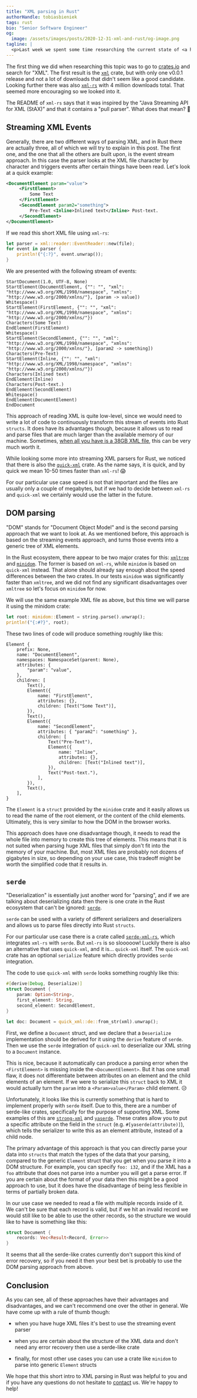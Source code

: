 ```yaml
---
title: "XML parsing in Rust"
authorHandle: tobiasbieniek
tags: rust
bio: "Senior Software Engineer"
og:
  image: /assets/images/posts/2020-12-31-xml-and-rust/og-image.png
tagline: |
  <p>Last week we spent some time researching the current state of <a href="https://en.wikipedia.org/wiki/XML">XML</a> parsing and writing in the <a href="https://www.rust-lang.org">Rust</a> ecosystem. For a small side project we needed to read an XML file and turn its content into regular Rust <code>structs</code>. This blog post is a summary of what approaches we looked into, their tradeoffs and what we finally decided to use.</p>
---
```


The first thing we did when researching this topic was to go to [crates.io] and
search for "XML". The first result is the [`xml`](https://crates.io/crates/xml)
crate, but with only one v0.0.1 release and not a lot of downloads that didn't
seem like a good candidate. Looking further there was also
[`xml-rs`](https://crates.io/crates/xml-rs) with 4 million downloads total. That
seemed more encouraging so we looked into it.

[crates.io]: https://crates.io

The README of `xml-rs` says that it was inspired by the "Java Streaming API for
XML (StAX)" and that it contains a "pull parser". What does that mean? 🤔

## Streaming XML Events

Generally, there are two different ways of parsing XML, and in Rust there are
actually three, all of which we will try to explain in this post. The first one,
and the one that all the others are built upon, is the event stream approach. In
this case the parser looks at the XML file character by character and triggers
events after certain things have been read. Let's look at a quick example:

```xml
<DocumentElement param="value">
     <FirstElement>
         Some Text
     </FirstElement>
     <SecondElement param2="something">
         Pre-Text <Inline>Inlined text</Inline> Post-text.
     </SecondElement>
</DocumentElement>
```

If we read this short XML file using `xml-rs`:

```rust
let parser = xml::reader::EventReader::new(file);
for event in parser {
    println!("{:?}", event.unwrap());
}
```

We are presented with the following stream of events:

```
StartDocument(1.0, UTF-8, None)
StartElement(DocumentElement, {"": "", "xml": "http://www.w3.org/XML/1998/namespace", "xmlns": "http://www.w3.org/2000/xmlns/"}, [param -> value])
Whitespace()
StartElement(FirstElement, {"": "", "xml": "http://www.w3.org/XML/1998/namespace", "xmlns": "http://www.w3.org/2000/xmlns/"})
Characters(Some Text)
EndElement(FirstElement)
Whitespace()
StartElement(SecondElement, {"": "", "xml": "http://www.w3.org/XML/1998/namespace", "xmlns": "http://www.w3.org/2000/xmlns/"}, [param2 -> something])
Characters(Pre-Text)
StartElement(Inline, {"": "", "xml": "http://www.w3.org/XML/1998/namespace", "xmlns": "http://www.w3.org/2000/xmlns/"})
Characters(Inlined text)
EndElement(Inline)
Characters(Post-text.)
EndElement(SecondElement)
Whitespace()
EndElement(DocumentElement)
EndDocument
```

This approach of reading XML is quite low-level, since we would need to write a
lot of code to continuously transform this stream of events into Rust `structs`.
It does have its advantages though, because it allows us to read and parse files
that are much larger than the available memory of our machine. Sometimes,
[when all you have is a 38GB XML file](https://usethe.computer/posts/14-xmhell.html),
this can be very much worth it.

While looking some more into streaming XML parsers for Rust, we noticed that
there is also the [`quick-xml`](https://crates.io/crates/quick-xml) crate. As
the name says, it is quick, and by quick we mean 10-50 times faster than
`xml-rs`! 😱

For our particular use case speed is not that important and the files are
usually only a couple of megabytes, but if we had to decide between `xml-rs` and
`quick-xml` we certainly would use the latter in the future.

## DOM parsing

"DOM" stands for "Document Object Model" and is the second parsing approach that
we want to look at. As we mentioned before, this approach is based on the
streaming events approach, and turns those events into a generic tree of XML
elements.

In the Rust ecosystem, there appear to be two major crates for this:
[`xmltree`](https://crates.io/crates/xmltree) and
[`minidom`](https://crates.io/crates/minidom). The former is based on `xml-rs`,
while `minidom` is based on `quick-xml` instead. That alone should already say
enough about the speed differences between the two crates. In our tests
`minidom` was significantly faster than `xmltree`, and we did not find any
significant disadvantages over `xmltree` so let's focus on `minidom` for now.

We will use the same example XML file as above, but this time we will parse it
using the minidom crate:

```rust
let root: minidom::Element = string.parse().unwrap();
println!("{:#?}", root);
```

These two lines of code will produce something roughly like this:

```
Element {
    prefix: None,
    name: "DocumentElement",
    namespaces: NamespaceSet(parent: None),
    attributes: {
        "param": "value",
    },
    children: [
        Text(),
        Element({
            name: "FirstElement",
            attributes: {},
            children: [Text("Some Text")],
        }),
        Text(),
        Element({
            name: "SecondElement",
            attributes: { "param2": "something" },
            children: [
                Text("Pre-Text"),
                Element({
                    name: "Inline",
                    attributes: {},
                    children: [Text("Inlined text")],
                }),
                Text("Post-text."),
            ],
        }),
        Text(),
    ],
}
```

The `Element` is a `struct` provided by the `minidom` crate and it easily allows
us to read the name of the root element, or the content of the child elements.
Ultimately, this is very similar to how the DOM in the browser works.

This approach does have one disadvantage though, it needs to read the whole file
into memory to create this tree of elements. This means that it is not suited
when parsing huge XML files that simply don't fit into the memory of your
machine. But, most XML files are probably not dozens of gigabytes in size, so
depending on your use case, this tradeoff might be worth the simplified code
that it results in.

## `serde`

"Deserialization" is essentially just another word for "parsing", and if we are
talking about deserializing data then there is one crate in the Rust ecosystem
that can't be ignored: [`serde`](https://crates.io/crates/serde).

`serde` can be used with a variety of different serializers and deserializers
and allows us to parse files directly into Rust `structs`.

For our particular use case there is a crate called
[`serde-xml-rs`](https://crates.io/crates/serde-xml-rs), which integrates
`xml-rs` with `serde`. But `xml-rs` is so slooooow! Luckily there is also an
alternative that uses `quick-xml`, and it is... `quick-xml` itself. The
`quick-xml` crate has an optional `serialize` feature which directly provides
`serde` integration.

The code to use `quick-xml` with `serde` looks something roughly like this:

```rust
#[derive(Debug, Deserialize)]
struct Document {
    param: Option<String>,
    first_element: String,
    second_element: SecondElement,
}

let doc: Document = quick_xml::de::from_str(xml).unwrap();
```

First, we define a `Document` struct, and we declare that a `Deserialize`
implementation should be derived for it using the `derive` feature of `serde`.
Then we use the `serde` integration of `quick-xml` to deserialize our XML string
to a `Document` instance.

This is nice, because it automatically can produce a parsing error when the
`<FirstElement>` is missing inside the `<DocumentElement>`. But it has one small
flaw, it does not differentiate between attributes on an element and the child
elements of an element. If we were to serialize this `struct` back to XML it
would actually turn the `param` into a `<Param>value</Param>` child element. 😥

Unfortunately, it looks like this is currently something that is hard to
implement properly with `serde` itself. Due to this, there are a number of
serde-like crates, specifically for the purpose of supporting XML. Some examples
of this are [`strong-xml`](https://crates.io/crates/strong-xml) and
[`yaserde`](https://crates.io/crates/yaserde). These crates allow you to put a
specific attribute on the field in the `struct` (e.g. `#[yaserde(attribute)]`),
which tells the serializer to write this as an element attribute, instead of a
child node.

The primary advantage of this approach is that you can directly parse your data
into `structs` that match the types of the data that your parsing, compared to
the generic `Element` struct that you get when you parse it into a DOM
structure. For example, you can specify `foo: i32`, and if the XML has a `foo`
attribute that does not parse into a number you will get a parse error. If you
are certain about the format of your data then this might be a good approach to
use, but it does have the disadvantage of being less flexible in terms of
partially broken data.

In our use case we needed to read a file with multiple records inside of it. We
can't be sure that each record is valid, but if we hit an invalid record we
would still like to be able to use the other records, so the structure we would
like to have is something like this:

```rust
struct Document {
    records: Vec<Result<Record, Error>>
}
```

It seems that all the serde-like crates currently don't support this kind of
error recovery, so if you need it then your best bet is probably to use the DOM
parsing approach from above.

## Conclusion

As you can see, all of these approaches have their advantages and disadvantages,
and we can't recommend one over the other in general. We have come up with a
rule of thumb though:

- when you have huge XML files it's best to use the streaming event parser

- when you are certain about the structure of the XML data and don't need any
  error recovery then use a serde-like crate

- finally, for most other use cases you can use a crate like `minidom` to parse
  into generic `Element` structs

We hope that this short intro to XML parsing in Rust was helpful to you and if
you have any questions do not hesitate to [contact] us. We're happy to help!

[contact]: https://simplabs.com/contact/
